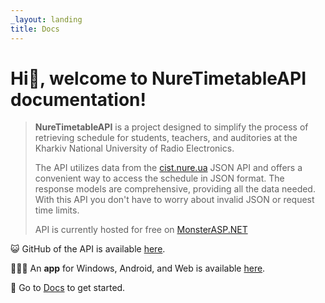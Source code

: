 ```yaml
---
_layout: landing
title: Docs
---
```


# Hi👋, welcome to NureTimetableAPI documentation!

> **NureTimetableAPI** is a project designed to simplify the process of retrieving schedule for students, teachers, and auditories at the Kharkiv National University of Radio Electronics.
>
> The API utilizes data from the [cist.nure.ua](https://cist.nure.ua) JSON API and offers a convenient way to access the schedule in JSON format. The response models are comprehensive, providing all the data needed. With this API you don't have to worry about invalid JSON or request time limits.
>
> API is currently hosted for free on [MonsterASP.NET](https://www.monsterasp.net/)

😺 GitHub of the API is available [here](https://github.com/music-soul1-1/NureTimetableAPI).

🧑🏼‍💻 An **app** for Windows, Android, and Web is available [here](https://github.com/music-soul1-1/nure-timetable).


📃 Go to [Docs](https://music-soul1-1.github.io/NureTimetableAPI.Docs/docs/introduction.html) to get started.

